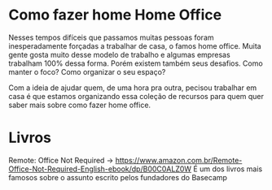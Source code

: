 # Como fazer home Home Office
Nesses tempos difíceis que passamos muitas pessoas foram inesperadamente forçadas a trabalhar de casa, o famos home office.
Muita gente gosta muito desse modelo de trabalho e algumas empresas trabalham 100% dessa forma. Porém existem também seus desafios. Como manter o foco? Como organizar o seu espaço?


Com a ideia de ajudar quem, de uma hora pra outra, pecisou trabalhar em casa é que estamos organizando essa coleção de recursos para quem quer saber mais sobre como fazer home office.

# Livros
Remote: Office Not Required -> https://www.amazon.com.br/Remote-Office-Not-Required-English-ebook/dp/B00C0ALZ0W
É um dos livros mais famosos sobre o assunto escrito pelos fundadores do Basecamp
